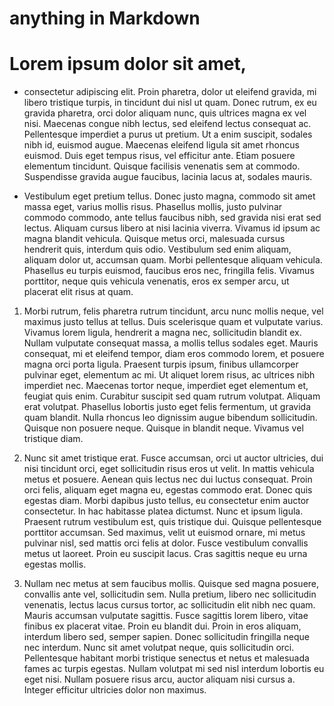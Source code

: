 # anything in Markdown 


# Lorem ipsum dolor sit amet,
* consectetur adipiscing elit. Proin pharetra, dolor ut eleifend gravida, mi libero tristique turpis, in tincidunt dui nisl ut quam. Donec rutrum, ex eu gravida pharetra, orci dolor aliquam nunc, quis ultrices magna ex vel nisi. Maecenas congue nibh lectus, sed eleifend lectus consequat ac. Pellentesque imperdiet a purus ut pretium. Ut a enim suscipit, sodales nibh id, euismod augue. Maecenas eleifend ligula sit amet rhoncus euismod. Duis eget tempus risus, vel efficitur ante. Etiam posuere elementum tincidunt. Quisque facilisis venenatis sem at commodo. Suspendisse gravida augue faucibus, lacinia lacus at, sodales mauris.

* Vestibulum eget pretium tellus. Donec justo magna, commodo sit amet massa eget, varius mollis risus. Phasellus mollis, justo pulvinar commodo commodo, ante tellus faucibus nibh, sed gravida nisi erat sed lectus. Aliquam cursus libero at nisi lacinia viverra. Vivamus id ipsum ac magna blandit vehicula. Quisque metus orci, malesuada cursus hendrerit quis, interdum quis odio. Vestibulum sed enim aliquam, aliquam dolor ut, accumsan quam. Morbi pellentesque aliquam vehicula. Phasellus eu turpis euismod, faucibus eros nec, fringilla felis. Vivamus porttitor, neque quis vehicula venenatis, eros ex semper arcu, ut placerat elit risus at quam.

1. Morbi rutrum, felis pharetra rutrum tincidunt, arcu nunc mollis neque, vel maximus justo tellus at tellus. Duis scelerisque quam et vulputate varius. Vivamus lorem ligula, hendrerit a magna nec, sollicitudin blandit ex. Nullam vulputate consequat massa, a mollis tellus sodales eget. Mauris consequat, mi et eleifend tempor, diam eros commodo lorem, et posuere magna orci porta ligula. Praesent turpis ipsum, finibus ullamcorper pulvinar eget, elementum ac mi. Ut aliquet lorem risus, ac ultrices nibh imperdiet nec. Maecenas tortor neque, imperdiet eget elementum et, feugiat quis enim. Curabitur suscipit sed quam rutrum volutpat. Aliquam erat volutpat. Phasellus lobortis justo eget felis fermentum, ut gravida quam blandit. Nulla rhoncus leo dignissim augue bibendum sollicitudin. Quisque non posuere neque. Quisque in blandit neque. Vivamus vel tristique diam.

1. Nunc sit amet tristique erat. Fusce accumsan, orci ut auctor ultricies, dui nisi tincidunt orci, eget sollicitudin risus eros ut velit. In mattis vehicula metus et posuere. Aenean quis lectus nec dui luctus consequat. Proin orci felis, aliquam eget magna eu, egestas commodo erat. Donec quis egestas diam. Morbi dapibus justo tellus, eu consectetur enim auctor consectetur. In hac habitasse platea dictumst. Nunc et ipsum ligula. Praesent rutrum vestibulum est, quis tristique dui. Quisque pellentesque porttitor accumsan. Sed maximus, velit ut euismod ornare, mi metus pulvinar nisl, sed mattis orci felis at dolor. Fusce vestibulum convallis metus ut laoreet. Proin eu suscipit lacus. Cras sagittis neque eu urna egestas mollis.

1. Nullam nec metus at sem faucibus mollis. Quisque sed magna posuere, convallis ante vel, sollicitudin sem. Nulla pretium, libero nec sollicitudin venenatis, lectus lacus cursus tortor, ac sollicitudin elit nibh nec quam. Mauris accumsan vulputate sagittis. Fusce sagittis lorem libero, vitae finibus ex placerat vitae. Proin eu blandit dui. Proin in eros aliquam, interdum libero sed, semper sapien. Donec sollicitudin fringilla neque nec interdum. Nunc sit amet volutpat neque, quis sollicitudin orci. Pellentesque habitant morbi tristique senectus et netus et malesuada fames ac turpis egestas. Nullam volutpat mi sed nisl interdum lobortis eu eget nisi. Nullam posuere risus arcu, auctor aliquam nisi cursus a. Integer efficitur ultricies dolor non maximus. 